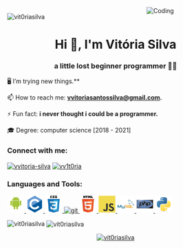 <img align="right" alt="Coding" width="180" src="https://i.pinimg.com/originals/f0/f0/d9/f0f0d932d6e39c7af5aa305cbd8da735.gif">
<p align="left"> <img src="https://komarev.com/ghpvc/?username=vit0riasilva&label=Profile%20views&color=0e75b6&style=flat" alt="vit0riasilva" /> </p>
<h1 align="center">Hi 👋, I'm Vitória Silva</h1>
<h3 align="center">a little lost beginner programmer 🤯🤖</h3>


🖥️ I’m trying new things.**

📫 How to reach me: **vvitoriasantossilva@gmail.com.**

⚡ Fun fact: **i never thought i could be a programmer.**

🎓 Degree: computer science [2018 - 2021]

<h3 align="left">Connect with me:</h3>
<p align="left">
<a href="https://codepen.io/vvitoria-silva" target="blank"><img align="center" src="https://raw.githubusercontent.com/rahuldkjain/github-profile-readme-generator/master/src/images/icons/Social/codepen.svg" alt="vvitoria-silva" height="30" width="40" /></a>
<a href="https://instagram.com/vvit0r1a" target="blank"><img align="center" src="https://raw.githubusercontent.com/rahuldkjain/github-profile-readme-generator/master/src/images/icons/Social/instagram.svg" alt="vv1t0ria" height="30" width="40" /></a>
</p>

<h3 align="left">Languages and Tools:</h3>
<p align="left"> <a href="https://developer.android.com" target="_blank" rel="noreferrer"> <img src="https://raw.githubusercontent.com/devicons/devicon/master/icons/android/android-original-wordmark.svg" alt="android" width="40" height="40"/> </a> <a href="https://www.cprogramming.com/" target="_blank" rel="noreferrer"> <img src="https://raw.githubusercontent.com/devicons/devicon/master/icons/c/c-original.svg" alt="c" width="40" height="40"/> </a> <a href="https://www.w3schools.com/css/" target="_blank" rel="noreferrer"> <img src="https://raw.githubusercontent.com/devicons/devicon/master/icons/css3/css3-original-wordmark.svg" alt="css3" width="40" height="40"/> </a> <a href="https://git-scm.com/" target="_blank" rel="noreferrer"> <img src="https://www.vectorlogo.zone/logos/git-scm/git-scm-icon.svg" alt="git" width="40" height="40"/> </a> <a href="https://www.w3.org/html/" target="_blank" rel="noreferrer"> <img src="https://raw.githubusercontent.com/devicons/devicon/master/icons/html5/html5-original-wordmark.svg" alt="html5" width="40" height="40"/> </a> <a href="https://developer.mozilla.org/en-US/docs/Web/JavaScript" target="_blank" rel="noreferrer"> <img src="https://raw.githubusercontent.com/devicons/devicon/master/icons/javascript/javascript-original.svg" alt="javascript" width="40" height="40"/> </a> <a href="https://www.mysql.com/" target="_blank" rel="noreferrer"> <img src="https://raw.githubusercontent.com/devicons/devicon/master/icons/mysql/mysql-original-wordmark.svg" alt="mysql" width="40" height="40"/> </a> <a href="https://www.php.net" target="_blank" rel="noreferrer"> <img src="https://raw.githubusercontent.com/devicons/devicon/master/icons/php/php-original.svg" alt="php" width="40" height="40"/> </a> <a href="https://www.python.org" target="_blank" rel="noreferrer"> <img src="https://raw.githubusercontent.com/devicons/devicon/master/icons/python/python-original.svg" alt="python" width="40" height="40"/> </a> </p>

<p><img align="left" src="https://github-readme-stats.vercel.app/api/top-langs?username=vit0riasilva&theme=moltack&show_icons=true&locale=en&layout=compact" alt="vit0riasilva" /></p>

<p>&nbsp;<img align="center" src="https://github-readme-stats.vercel.app/api?username=vit0riasilva&theme=moltack&show_icons=true&locale=en" alt="vit0riasilva" /></p>

<p align="center"> <a href="https://github.com/ryo-ma/github-profile-trophy"><img src="https://github-profile-trophy.vercel.app/?username=vit0riasilva" alt="vit0riasilva" /></a> </p>
